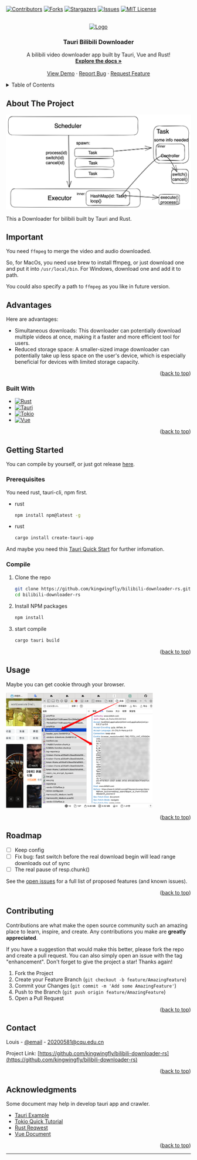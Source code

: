 [![Contributors][contributors-shield]][contributors-url]
[![Forks][forks-shield]][forks-url]
[![Stargazers][stars-shield]][stars-url]
[![Issues][issues-shield]][issues-url]
[![MIT License][license-shield]][license-url]



<!-- PROJECT LOGO -->
<br />

<div align="center"  name="readme-top">
  <a href="https://github.com/kingwingfly/bilibili-downloader-rs">
    <img src="images/logo.png" alt="Logo" width="80" height="80">
  </a>

  <h3 align="center">Tauri Bilibili Downloader</h3>

  <p align="center">
    A bilibili video downloader app built by Tauri, Vue and Rust!
    <br />
    <a href="https://github.com/kingwingfly/bilibili-downloader-rs"><strong>Explore the docs »</strong></a>
    <br />
    <br />
    <a href="https://github.com/kingwingfly/bilibili-downloader-rs">View Demo</a>
    ·
    <a href="https://github.com/kingwingfly/bilibili-downloader-rs/issues">Report Bug</a>
    ·
    <a href="https://github.com/kingwingfly/bilibili-downloader-rs/issues">Request Feature</a>
  </p>
</div>



<!-- TABLE OF CONTENTS -->

<details>
  <summary>Table of Contents</summary>
  <ol>
    <li>
      <a href="#about-the-project">About The Project</a>
      <ul>
        <li><a href="#built-with">Built With</a></li>
      </ul>
    </li>
    <li>
      <a href="#getting-started">Getting Started</a>
      <ul>
        <li><a href="#prerequisites">Prerequisites</a></li>
        <li><a href="#compile">Compile</a></li>
      </ul>
    </li>
    <li><a href="#usage">Usage</a></li>
    <li><a href="#roadmap">Roadmap</a></li>
    <li><a href="#contributing">Contributing</a></li>
<!--     <li><a href="#license">License</a></li> -->
    <li><a href="#contact">Contact</a></li>
    <li><a href="#acknowledgments">Acknowledgments</a></li>
  </ol>
</details>



<!-- ABOUT THE PROJECT -->
## About The Project

[![Product Name Screen Shot][product-screenshot]](https://github.com/kingwingfly/bilibili-downloader-rs/)

This a Downloader for bilibili built by Tauri and Rust.

## Important
You need `ffmpeg` to  merge the video and audio downloaded.

So, for MacOs, you need use brew to install ffmpeg, or just download one and put it into `/usr/local/bin`. For Windows, download one and add it to path. 

You could also specify a path to `ffmpeg` as you like in future version.

## Advantages

Here are advantages:
* Simultaneous downloads: This downloader can potentially download multiple videos at once, making it a faster and more efficient tool for users.
* Reduced storage space: A smaller-sized image downloader can potentially take up less space on the user's device, which is especially beneficial for devices with limited storage capacity.

<p align="right">(<a href="#readme-top">back to top</a>)</p>



### Built With

* [![Rust][RustLogo]][Rust-url]
* [![Tauri][TauriLogo]][Tauri-url]
* [![Tokio][TokioLogo]][Tokio-url]
* [![Vue][Vue.js]][Vue-url]

<p align="right">(<a href="#readme-top">back to top</a>)</p>



<!-- GETTING STARTED -->
## Getting Started

You can compile by yourself, or just got release [here](https://github.com/kingwingfly/bilibili-downloader-rs/releases).

### Prerequisites

You need rust, tauri-cli, npm first. 
* rust
  ```sh
  npm install npm@latest -g
  ```
* rust
  ```sh
  cargo install create-tauri-app
  ```

And maybe you need this [Tauri Quick Start](https://tauri.app/v1/guides/getting-started/setup) for further infomation. 

### Compile

1. Clone the repo
   ```sh
   git clone https://github.com/kingwingfly/bilibili-downloader-rs.git
   cd bilibili-downloader-rs
   ```
2. Install NPM packages
   ```sh
   npm install
   ```
3. start compile
   ```sh
   cargo tauri build
   ```

<p align="right">(<a href="#readme-top">back to top</a>)</p>



<!-- USAGE EXAMPLES -->
## Usage

Maybe you can get cookie through your browser.

<img src="static/get_cookie.png" alt="GetCookie" width="400">


<p align="right">(<a href="#readme-top">back to top</a>)</p>



<!-- ROADMAP -->
## Roadmap

- [ ] Keep config
- [ ] Fix bug: fast switch before the real download begin will lead range downloads out of sync
- [ ] The real pause of resp.chunk()

See the [open issues](https://github.com/kingwingfly/bilibili-downloader-rs/issues) for a full list of proposed features (and known issues).

<p align="right">(<a href="#readme-top">back to top</a>)</p>



<!-- CONTRIBUTING -->
## Contributing

Contributions are what make the open source community such an amazing place to learn, inspire, and create. Any contributions you make are **greatly appreciated**.

If you have a suggestion that would make this better, please fork the repo and create a pull request. You can also simply open an issue with the tag "enhancement".
Don't forget to give the project a star! Thanks again!

1. Fork the Project
2. Create your Feature Branch (`git checkout -b feature/AmazingFeature`)
3. Commit your Changes (`git commit -m 'Add some AmazingFeature'`)
4. Push to the Branch (`git push origin feature/AmazingFeature`)
5. Open a Pull Request

<p align="right">(<a href="#readme-top">back to top</a>)</p>



<!-- LICENSE -->
<!-- ## License

Distributed under the MIT License. See `LICENSE.txt` for more information.

<p align="right">(<a href="#readme-top">back to top</a>)</p> -->



<!-- CONTACT -->
## Contact

Louis - [@email](20200581@cqu.edu.cn) - 20200581@cqu.edu.cn

Project Link: [https://github.com/kingwingfly/bilibili-downloader-rs](https://github.com/kingwingfly/bilibili-downloader-rs)

<p align="right">(<a href="#readme-top">back to top</a>)</p>



<!-- ACKNOWLEDGMENTS -->
## Acknowledgments

Some document may help in develop tauri app and crawler.

* [Tauri Example](https://github.com/tauri-apps/tauri/tree/dev/examples)
* [Tokio Quick Tutorial](https://tokio.rs/tokio/tutorial)
* [Rust Reqwest](https://crates.io/crates/reqwest)
* [Vue Document](https://router.vuejs.org/zh/guide/)

<p align="right">(<a href="#readme-top">back to top</a>)</p>



<!-- MARKDOWN LINKS & IMAGES -->
<!-- https://www.markdownguide.org/basic-syntax/#reference-style-links -->
[contributors-shield]: https://img.shields.io/github/contributors/kingwingfly/bilibili-downloader-rs.svg?style=for-the-badge
[contributors-url]: https://github.com/kingwingfly/bilibili-downloader-rs/graphs/contributors
[forks-shield]: https://img.shields.io/github/forks/kingwingfly/bilibili-downloader-rs.svg?style=for-the-badge
[forks-url]: https://github.com/kingwingfly/bilibili-downloader-rs/network/members
[stars-shield]: https://img.shields.io/github/stars/kingwingfly/bilibili-downloader-rs.svg?style=for-the-badge
[stars-url]: https://github.com/kingwingfly/bilibili-downloader-rs/stargazers
[issues-shield]: https://img.shields.io/github/issues/kingwingfly/bilibili-downloader-rs.svg?style=for-the-badge
[issues-url]: https://github.com/kingwingfly/bilibili-downloader-rs/issues
[license-shield]: https://img.shields.io/github/license/kingwingfly/bilibili-downloader-rs.svg?style=for-the-badge
[license-url]: https://github.com/kingwingfly/bilibili-downloader-rs/blob/master/LICENSE.txt
[linkedin-shield]: https://img.shields.io/badge/-LinkedIn-black.svg?style=for-the-badge&logo=linkedin&colorB=555
[linkedin-url]: https://linkedin.com/in/othneildrew
[product-screenshot]: static/architecture.png
[RustLogo]: https://www.rust-lang.org/static/images/rust-logo-blk.svg
[Rust-url]: https://github.com/rust-lang/rust
[TauriLogo]: https://github.com/tauri-apps/tauri/blob/dev/.github/splash.png?raw=true
[Tauri-url]:https://github.com/tauri-apps/tauri
[TokioLogo]: https://img.shields.io/badge/Rust-Tokio-orange
[Tokio-url]: https://tokio.rs
[Vue.js]: https://img.shields.io/badge/Vue.js-35495E?style=for-the-badge&logo=vuedotjs&logoColor=4FC08D
[Vue-url]: https://vuejs.org/
****